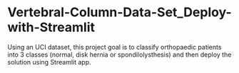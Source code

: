 # Vertebral-Column-Data-Set_Deploy-with-Streamlit
Using an UCI dataset, this project goal is to classify orthopaedic patients into 3 classes (normal, disk hernia or spondilolysthesis) and then deploy the solution using Streamlit app.
